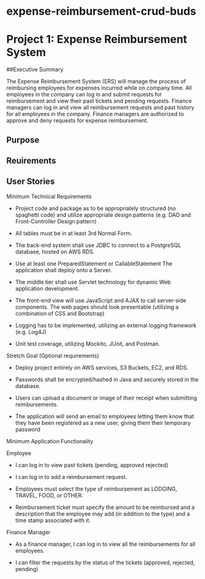 # expense-reimbursement-crud-buds
# Project 1: Expense Reimbursement System

##Executive Summary

The Expense Reimbursement System (ERS) will manage the process of reimbursing employees for expenses incurred while on company time. All employees in the company can log in and submit requests for reimbursement and view their past tickets and pending requests. Finance managers can log in and view all reimbursement requests and past history for all employees in the company. Finance managers are authorized to approve and deny requests for expense reimbursement.

## Purpose

## Reuirements

## User Stories
Minimum Technical Requirements

* Project code and package as to be appropriately structured (no spaghetti code) and utilize appropriate design patterns (e.g. DAO and Front-Controller Design pattern)

* All tables must be in at least 3rd Normal Form.

* The back-end system shall use JDBC to connect to a PostgreSQL database, hosted on AWS RDS.

* Use at least one PreparedStatement or CallableStatement
The application shall deploy onto a Server.

* The middle tier shall use Servlet technology for dynamic Web application development.

* The front-end view will use JavaScript and AJAX to call server-side components. The web pages should look presentable (utilizing a combination of CSS and Bootstrap)

* Logging has to be implemented, utilizing an external logging framework (e.g. Log4J)

* Unit test coverage, utilizing Mockito, JUnit, and Postman. 

Stretch Goal (Optional requirements)

* Deploy project entirely on AWS services, S3 Buckets, EC2, and RDS.

* Passwords shall be encrypted/hashed in Java and securely stored in the database.

* Users can upload a document or image of their receipt when submitting reimbursements. 

* The application will send an email to employees letting them know that they have been registered as a new user, giving them their temporary password 



Minimum Application Functionality

Employee

* I can log in to view past tickets (pending, approved rejected)
 
* I can log in to add a reimbursement request.

* Employees must select the type of reimbursement as LODGING, TRAVEL, FOOD, or OTHER.

* Reimbursement ticket must specify the amount to be reimbursed and a description that the employee may add (in addition to the type) and a time stamp associated with it.


Finance Manager

* As a finance manager, I can log in to view all the reimbursements for all employees.

* I can filter the requests by the status of the tickets (approved, rejected, pending) 

